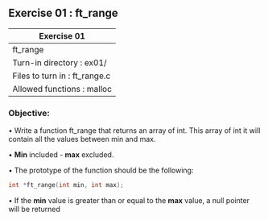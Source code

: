 ## Exercise 01 : ft_range

|               Exercise 01             |
|---------------------------------------|
|             ft_range                 |
| Turn-in directory : ex01/             |
| Files to turn in : ft_range.c        |
| Allowed functions : malloc              |

 ### Objective: 

• Write a function ft_range that returns an array of int. This array of int
it will contain all the values between min and max.

• **Min** included - **max** excluded.

• The prototype of the function should be the following:
```C
int *ft_range(int min, int max);
```

• If the **min** value is greater than or equal to the **max** value, a null pointer will be returned
